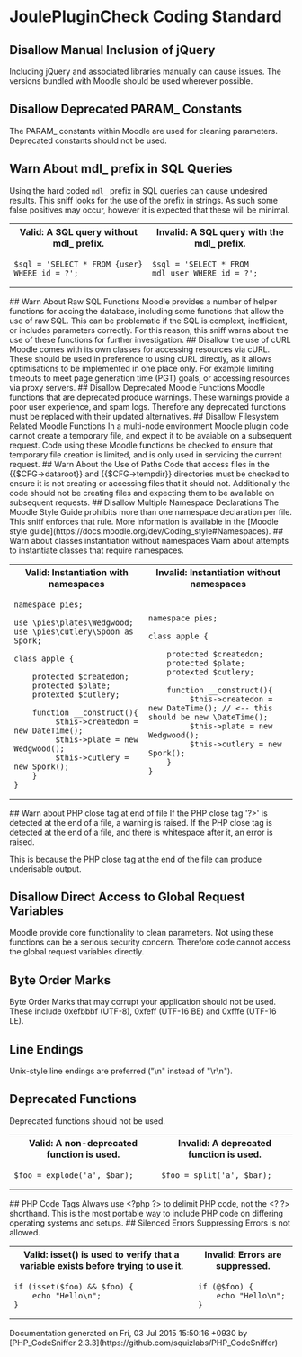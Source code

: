 # JoulePluginCheck Coding Standard
## Disallow Manual Inclusion of jQuery
Including jQuery and associated libraries manually can cause issues. The versions bundled with Moodle should be used wherever possible.
## Disallow Deprecated PARAM_ Constants
The PARAM_ constants within Moodle are used for cleaning parameters. Deprecated constants should not be used.
## Warn About mdl_ prefix in SQL Queries
Using the hard coded `mdl_` prefix in SQL queries can cause undesired results. This sniff looks for the
    use of the prefix in strings. As such some false positives may occur, however it is expected that these
    will be minimal.
  <table>
   <tr>
    <th>Valid: A SQL query without mdl_ prefix.</th>
    <th>Invalid: A SQL query with the mdl_ prefix.</th>
   </tr>
   <tr>
<td>

    $sql = 'SELECT * FROM {user} WHERE id = ?';

</td>
<td>

    $sql = 'SELECT * FROM mdl_user WHERE id = ?';

</td>
   </tr>
  </table>
## Warn About Raw SQL Functions
Moodle provides a number of helper functions for accing the database, including some functions that allow
    the use of raw SQL. This can be problematic if the SQL is complext, inefficient, or includes parameters
    correctly. For this reason, this sniff warns about the use of these functions for further investigation.
## Disallow the use of cURL
Moodle comes with its own classes for accessing resources via cURL. These should be used in preference to using cURL directly, as it allows optimisations
    to be implemented in one place only. For example limiting timeouts to meet page generation time (PGT) goals, or accessing resources via proxy servers.
## Disallow Deprecated Moodle Functions
Moodle functions that are deprecated produce warnings. These warnings provide a poor user experience, and spam logs.
    Therefore any deprecated functions must be replaced with their updated alternatives.
## Disallow Filesystem Related Moodle Functions
In a multi-node environment Moodle plugin code cannot create a temporary file, and expect it to be avaiable on a subsequent request.
    Code using these Moodle functions be checked to ensure that temporary file creation is limited, and is only used in servicing the current request.
## Warn About the Use of Paths
Code that access files in the {{$CFG-&gt;dataroot}} and {{$CFG-&gt;tempdir}} directories must be checked to ensure it is not
    creating or accessing files that it should not. Additionally the code should not be creating files and expecting them to
    be available on subsequent requests.
## Disallow Multiple Namespace Declarations
The Moodle Style Guide prohibits more than one namespace declaration per file.
    This sniff enforces that rule. More information is available in the [Moodle style guide](https://docs.moodle.org/dev/Coding_style#Namespaces).
## Warn about classes instantiation without namespaces
Warn about attempts to instantiate classes that require namespaces.
  <table>
   <tr>
    <th>Valid: Instantiation with namespaces</th>
    <th>Invalid: Instantiation without namespaces</th>
   </tr>
   <tr>
<td>

    namespace pies;
    
    use \pies\plates\Wedgwood;
    use \pies\cutlery\Spoon as Spork;
    
    class apple {
    
        protected $createdon;
        protected $plate;
        protexted $cutlery;
    
        function __construct(){
             $this->createdon = new DateTime();
             $this->plate = new Wedgwood();
             $this->cutlery = new Spork();
        }
    }

</td>
<td>

    namespace pies;
    
    class apple {
    
        protected $createdon;
        protected $plate;
        protexted $cutlery;
    
        function __construct(){
             $this->createdon = new DateTime(); // <-- this should be new \DateTime();
             $this->plate = new Wedgwood();
             $this->cutlery = new Spork();
        }
    }

</td>
   </tr>
  </table>
## Warn about PHP close tag at end of file
If the PHP close tag '?&gt;' is detected at the end of a file, a warning is raised.
If the PHP close tag is detected at the end of a file, and there is whitespace after it, an error is raised.

This is because the PHP close tag at the end of the file can produce underisable output.
## Disallow Direct Access to Global Request Variables
Moodle provide core functionality to clean parameters. Not using these functions can be a serious security concern. Therefore code
    cannot access the global request variables directly.
## Byte Order Marks
Byte Order Marks that may corrupt your application should not be used.  These include 0xefbbbf (UTF-8), 0xfeff (UTF-16 BE) and 0xfffe (UTF-16 LE).
## Line Endings
Unix-style line endings are preferred (&quot;\n&quot; instead of &quot;\r\n&quot;).
## Deprecated Functions
Deprecated functions should not be used.
  <table>
   <tr>
    <th>Valid: A non-deprecated function is used.</th>
    <th>Invalid: A deprecated function is used.</th>
   </tr>
   <tr>
<td>

    $foo = explode('a', $bar);

</td>
<td>

    $foo = split('a', $bar);

</td>
   </tr>
  </table>
## PHP Code Tags
Always use &lt;?php ?&gt; to delimit PHP code, not the &lt;? ?&gt; shorthand. This is the most portable way to include PHP code on differing operating systems and setups.
## Silenced Errors
Suppressing Errors is not allowed.
  <table>
   <tr>
    <th>Valid: isset() is used to verify that a variable exists before trying to use it.</th>
    <th>Invalid: Errors are suppressed.</th>
   </tr>
   <tr>
<td>

    if (isset($foo) && $foo) {
        echo "Hello\n";
    }

</td>
<td>

    if (@$foo) {
        echo "Hello\n";
    }

</td>
   </tr>
  </table>
Documentation generated on Fri, 03 Jul 2015 15:50:16 +0930 by [PHP_CodeSniffer 2.3.3](https://github.com/squizlabs/PHP_CodeSniffer)
